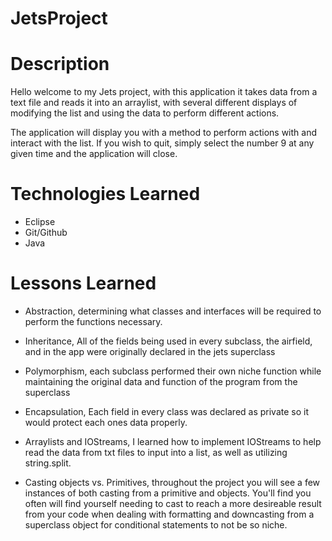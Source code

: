 # JetsProject

# Description
Hello welcome to my Jets project, with this application it takes data from a text file and reads it into an arraylist,
with several different displays of modifying the list and using the data to perform different actions. 

The application will display you with a method to perform actions with and interact with the list. If you wish to quit, simply select the number 9 at any given time and the application will close.

# Technologies Learned
- Eclipse
- Git/Github
- Java


# Lessons Learned
- Abstraction, determining what classes and interfaces will be required to perform the functions necessary.

- Inheritance, All of the fields being used in every subclass, the airfield, and in the app were originally declared in the jets superclass

- Polymorphism, each subclass performed their own niche function while maintaining the original data and function of the program from the superclass

- Encapsulation, Each field in every class was declared as private so it would protect each ones data properly. 

- Arraylists and IOStreams, I learned how to implement IOStreams to help read the data from txt files to input into a list, as well as utilizing string.split. 

- Casting objects vs. Primitives, throughout the project you will see a few instances of both casting from a primitive and objects. You'll find you often will find yourself needing to cast to reach a more desireable result from your code when dealing with formatting and downcasting from a superclass object for conditional statements to not be so niche.  